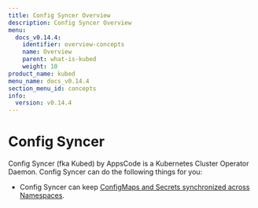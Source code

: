 ```yaml
---
title: Config Syncer Overview
description: Config Syncer Overview
menu:
  docs_v0.14.4:
    identifier: overview-concepts
    name: Overview
    parent: what-is-kubed
    weight: 10
product_name: kubed
menu_name: docs_v0.14.4
section_menu_id: concepts
info:
  version: v0.14.4
---
```


# Config Syncer

Config Syncer (fka Kubed) by AppsCode is a Kubernetes Cluster Operator Daemon. Config Syncer can do the following things for you:

 - Config Syncer can keep [ConfigMaps and Secrets synchronized across Namespaces](/docs/v0.14.4/guides/config-syncer/).
